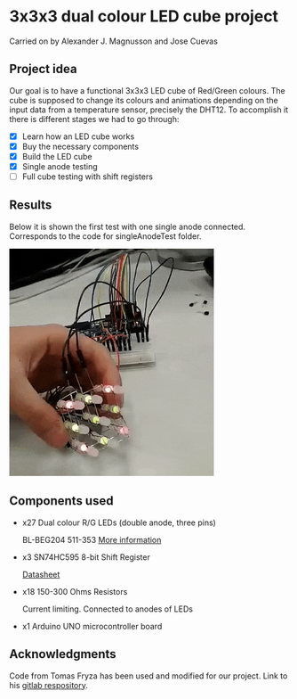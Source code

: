 # 3x3x3 dual colour LED cube project

Carried on by Alexander J. Magnusson and Jose Cuevas

## Project idea

Our goal is to have a functional 3x3x3 LED cube of Red/Green colours. The cube is supposed to change its colours and animations depending on the input data from a temperature sensor, precisely the DHT12.
To accomplish it there is different stages we had to go through:

- [x] Learn how an LED cube works               
- [x] Buy the necessary components              
- [x] Build the LED cube                        
- [x] Single anode testing                      
- [ ] Full cube testing with shift registers

## Results

Below it is shown the first test with one single anode connected. Corresponds to the code for singleAnodeTest folder.

![](MuestraSingleAnode.gif)


## Components used

- x27 Dual colour R/G LEDs (double anode, three pins)

  BL-BEG204 511-353 [More information](https://www.gme.cz/led-5mm-rg-cc-45-45-50-led-beg204)
 
- x3 SN74HC595 8-bit Shift Register

  [Datasheet](http://www.ti.com/general/docs/lit/getliterature.tsp?genericPartNumber=sn74hc595&fileType=pdf)
  
- x18 150-300 Ohms Resistors

  Current limiting. Connected to anodes of LEDs
  
- x1 Arduino UNO microcontroller board

## Acknowledgments

Code from Tomas Fryza has been used and modified for our project. Link to his [gitlab respository](https://gitlab.com/tomas.fryza/avr-examples). 
